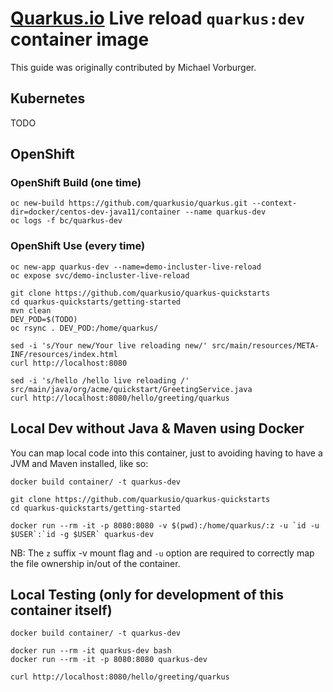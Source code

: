 # [Quarkus.io](http://quarkus.io) Live reload `quarkus:dev` container image

This guide was originally contributed by Michael Vorburger.

## Kubernetes

TODO

## OpenShift

### OpenShift Build (one time)

    oc new-build https://github.com/quarkusio/quarkus.git --context-dir=docker/centos-dev-java11/container --name quarkus-dev
    oc logs -f bc/quarkus-dev

### OpenShift Use (every time)

    oc new-app quarkus-dev --name=demo-incluster-live-reload
    oc expose svc/demo-incluster-live-reload

    git clone https://github.com/quarkusio/quarkus-quickstarts
    cd quarkus-quickstarts/getting-started
    mvn clean
    DEV_POD=$(TODO)
    oc rsync . DEV_POD:/home/quarkus/

    sed -i 's/Your new/Your live reloading new/' src/main/resources/META-INF/resources/index.html
    curl http://localhost:8080

    sed -i 's/hello /hello live reloading /' src/main/java/org/acme/quickstart/GreetingService.java
    curl http://localhost:8080/hello/greeting/quarkus

## Local Dev without Java & Maven using Docker

You can map local code into this container, just to avoiding having to have a JVM and Maven installed, like so:

    docker build container/ -t quarkus-dev

    git clone https://github.com/quarkusio/quarkus-quickstarts
    cd quarkus-quickstarts/getting-started

    docker run --rm -it -p 8080:8080 -v $(pwd):/home/quarkus/:z -u `id -u $USER`:`id -g $USER` quarkus-dev

NB: The `z` suffix -v mount flag and `-u` option are required to correctly map the file ownership in/out of the container.

## Local Testing (only for development of this container itself)

    docker build container/ -t quarkus-dev

    docker run --rm -it quarkus-dev bash
    docker run --rm -it -p 8080:8080 quarkus-dev

    curl http://localhost:8080/hello/greeting/quarkus
